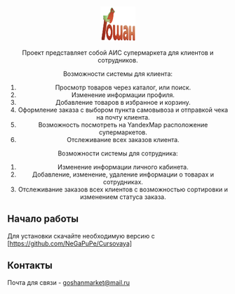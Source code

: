 <!-- PROJECT INFO -->
<br />
<div align="center">
  <a href="https://github.com/github_username/repo_name">
    <img src="Images/GoshanLogo.png" alt="Logo" width="80" height="80">
  </a>
  <p>
    Проект представляет собой АИС супермаркета для клиентов и сотрудников.
  </p>
  <p>
    Возможности системы для клиента:    
  </p>
  <ol>
    <li>Просмотр товаров через каталог, или поиск.</li>
    <li>Изменение информации профиля.</li>
    <li>Добавление товаров в избранное и корзину.</li>
    <li>Оформление заказа с выбором пункта самовывоза и отправкой чека на почту клиента.</li>
    <li>Возможность посмотреть на YandexMap расположение супермаркетов.</li>
    <li>Отслеживание всех заказов клиента.</li>
  </ol>
   <p>
    Возможности системы для сотрудника:    
  </p>
  <ol>
    <li>Изменение информации личного кабинета.</li>
    <li>Добавление, изменение, удаление информации о товарах и сотрудниках.</li>
    <li>Отслеживание заказов всех клиентов с возможностью сортировки и изменением статуса заказа.</li>
  </ol>
</div>

<!-- GETTING STARTED -->
## Начало работы

Для установки скачайте необходимую версию с [https://github.com/NeGaPuPe/Cursovaya]

<!-- CONTACT INFO -->
## Контакты

Почта для связи - goshanmarket@mail.ru
